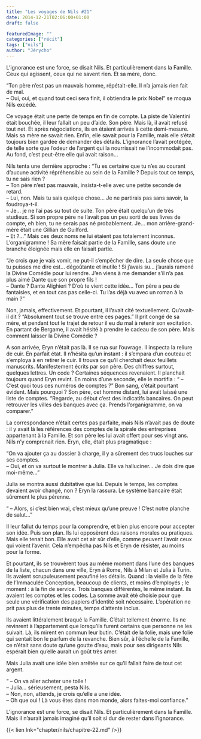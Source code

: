 ```yaml
---
title: "Les voyages de Nils #21"
date: 2014-12-21T02:06:00+01:00
draft: false

featuredImage: ""
categories: ["récit"]
tags: ["nils"]
author: "Jérycho"
---
```



L’ignorance est une force, se disait Nils. Et particulièrement dans la Famille. Ceux qui agissent, ceux qui ne savent rien. Et sa mère, donc.

“Ton père n’est pas un mauvais homme, répétait-elle. Il n’a jamais rien fait de mal.  
– Oui, oui, et quand tout ceci sera finit, il obtiendra le prix Nobel” se moqua Nils excédé.

Ce voyage était une perte de temps en fin de compte. La piste de Valentini était bouchée, il leur fallait un peu d’aide. Son père. Mais là, il avait refusé tout net. Et après négociations, ils en étaient arrivés à cette demi-mesure. Mais sa mère ne savait rien. Enfin, elle savait pour la Famille, mais elle s’était toujours bien gardée de demander des détails. L’ignorance l’avait protégée, de telle sorte que l’odeur de l’argent qui la nourrissait ne l’incommodait pas. Au fond, c’est peut-être elle qui avait raison…

Nils tenta une dernière approche : “Tu es certaine que tu n’es au courant d’aucune activité répréhensible au sein de la Famille ? Depuis tout ce temps, tu ne sais rien ?  
– Ton père n’est pas mauvais, insista-t-elle avec une petite seconde de retard.  
– Lui, non. Mais tu sais quelque chose… Je ne partirais pas sans savoir, la foudroya-t-il.  
– Je… je ne l’ai pas su tout de suite. Ton père était quelqu’un de très studieux. Si son propre père ne l’avait pas un peu sorti de ses livres de compte, eh bien, tu ne serais pas né probablement. Je… mon arrière-grand-mère était une Gillian de Guilford.  
– Et ?…” Mais ces deux noms ne lui étaient pas totalement inconnus. L’organigramme ! Sa mère faisait partie de la Famille, sans doute une branche éloignée mais elle en faisait partie.

“Je crois que je vais vomir, ne put-il s’empêcher de dire. La seule chose que tu puisses me dire est… dégoûtante et inutile ! Si j’avais su… j’aurais ramené la Divine Comédie pour lui rendre. J’en viens à me demander s’il n’a pas plus aimé Dante que son propre fils !  
– Dante ? Dante Alighieri ? D’où te vient cette idée… Ton père a peu de fantaisies, et en tout cas pas celle-ci. Tu l’as déjà vu avec un roman à la main ?”

Non, jamais, effectivement. Et pourtant, il l’avait cité textuellement. Qu’avait-il dit ? “Absolument tout se trouve entre ces pages.” Il prit congé de sa mère, et pendant tout le trajet de retour il eu du mal à retenir son excitation. En partant de Bergame, il avait hésité à prendre le cadeau de son père. Mais comment laisser la Divine Comédie ?

A son arrivée, Eryn n’était pas là. Il se rua sur l’ouvrage. Il inspecta la reliure de cuir. En parfait état. Il n’hésita qu’un instant : il s’empara d’un couteau et s’employa à en retirer le cuir. Il trouva ce qu’il cherchait deux feuillets manuscrits. Manifestement écrits par son père. Des chiffres surtout, quelques lettres. Un code ? Certaines séquences revenaient. Il planchait toujours quand Eryn revint. En moins d’une seconde, elle le mortifia : “ – C’est quoi tous ces numéros de comptes ?” Bon sang, c’était pourtant évident. Mais pourquoi ? Son père, cet homme distant, lui avait laissé une liste de comptes. “Regarde, au début c’est des indicatifs bancaires. On peut retrouver les villes des banques avec ça. Prends l’organigramme, on va comparer.”

La correspondance n’était certes pas parfaite, mais Nils n’avait pas de doute : il y avait là les références des comptes de la spirale des entreprises appartenant à la Famille. Et son père les lui avait offert pour ses vingt ans. Nils n’y comprenait rien. Eryn, elle, était plus pragmatique :

“On va ajouter ça au dossier à charge, il y a sûrement des trucs louches sur ses comptes.  
– Oui, et on va surtout le montrer à Julia. Elle va halluciner… Je dois dire que moi-même…”

Julia se montra aussi dubitative que lui. Depuis le temps, les comptes devaient avoir changé, non ? Eryn la rassura. Le système bancaire était sûrement le plus pérenne.

“ – Alors, si c’est bien vrai, c’est mieux qu’une preuve ! C’est notre planche de salut…”

Il leur fallut du temps pour la comprendre, et bien plus encore pour accepter son idée. Puis son plan. Ils lui opposèrent des raisons morales ou pratiques. Mais elle tenait bon. Elle avait cet air sûr d’elle, comme peuvent l’avoir ceux qui voient l’avenir. Cela n’empêcha pas Nils et Eryn de résister, au moins pour la forme.

Et pourtant, ils se trouvèrent tous au même moment dans l’une des banques de la liste, chacun dans une ville, Eryn à Rome, Nils à Milan et Julia à Turin. Ils avaient scrupuleusement peaufiné les détails. Quand : la vieille de la fête de l’Immaculée Conception, beaucoup de clients, et moins d’employés ; le moment : à la fin de service. Trois banques différentes, le même instant. Ils avaient les comptes et les codes. La somme avait été choisie pour que seule une vérification des papiers d’identité soit nécessaire. L’opération ne prit pas plus de trente minutes, temps d’attente inclus.

Ils avaient littéralement braqué la Famille. C’était tellement énorme. Ils ne revinrent à l’appartement que lorsqu’ils furent certains que personne ne les suivait. Là, ils mirent en commun leur butin. C’était de la folie, mais une folie qui sentait bon le parfum de la revanche. Bien sûr, à l’échelle de la Famille, ce n’était sans doute qu’une goutte d’eau, mais pour ses dirigeants Nils espérait bien qu’elle aurait un goût très amer.

Mais Julia avait une idée bien arrêtée sur ce qu’il fallait faire de tout cet argent.

“ – On va aller acheter une toile !  
– Julia… sérieusement, pesta Nils.  
– Non, non, attends, je crois qu’elle a une idée.  
– Oh que oui ! Là vous êtes dans mon monde, alors faites-moi confiance.”

L’ignorance est une force, se disait Nils. Et particulièrement dans la Famille. Mais il n’aurait jamais imaginé qu’il soit si dur de rester dans l’ignorance.

{{< lien lnk="chapter/nils/chapitre-22.md" />}}

